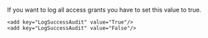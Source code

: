<properties date="2016-05-11"
SortOrder="106"
/>

If you want to log all access grants you have to set this value to true.

 

 

```
<add key="LogSuccessAudit" value="True"/>  
<add key="LogSuccessAudit" value="False"/>

 
```

